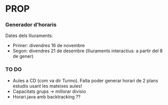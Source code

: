 # PROP
### Generador d’horaris
Dates dels lliuraments:
- Primer: divendres 16 de novembre
- Segon: divendres 21 de desembre (lliuraments interactius: a partir del 8 de gener)

### TO DO
- Aules a CD (com va dir Turmo). Falta poder generar horari de 2 plans estudis usant les mateixes aules!
- Capacitats grups -> millorar divisio
- Horari.java amb backtracking ??
